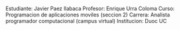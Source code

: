 Estudiante: Javier Paez Ilabaca
Profesor: Enrique Urra Coloma
Curso: Programacion de aplicaciones moviles (seccion 2)
Carrera: Analista programador computacional (campus virtual)
Institucion: Duoc UC

